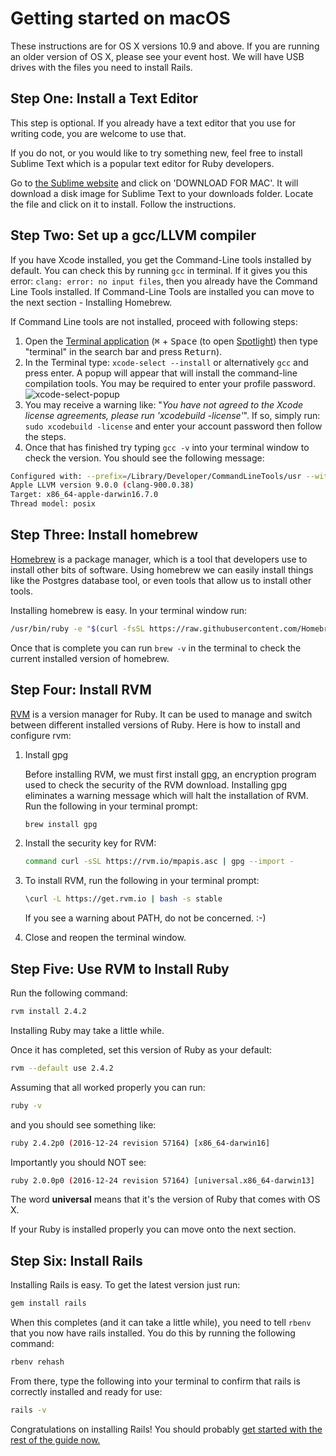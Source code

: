 # Getting started on macOS

These instructions are for OS X versions 10.9 and above. If you are running an older version of OS X, please see your event host. We will have USB drives with the files you need to install Rails.

## Step One: Install a Text Editor

This step is optional. If you already have a text editor that you use for writing code, you are welcome to use that.

If you do not, or you would like to try something new, feel free to install Sublime Text which is a popular text editor for Ruby developers.

Go to [the Sublime website](https://www.sublimetext.com/) and click on 'DOWNLOAD FOR MAC'.
It will download a disk image for Sublime Text to your downloads folder.
Locate the file and click on it to install. Follow the instructions.

## Step Two: Set up a gcc/LLVM compiler

If you have Xcode installed, you get the Command-Line tools installed by default. You can check this by running `gcc` in terminal. If it gives you this error: `clang: error: no input files`, then you already have the Command Line Tools installed. If Command-Line Tools are installed you can move to the next section - Installing Homebrew.

If Command Line tools are not installed, proceed with following steps:

1. Open the [Terminal application](https://en.wikipedia.org/wiki/Terminal_(macOS)) (<kbd>⌘</kbd> + <kbd>Space</kbd> (to open [Spotlight](https://support.apple.com/en-au/HT204014)) then type "terminal" in the search bar and press <kbd>Return</kbd>).
2. In the Terminal type: `xcode-select --install` or alternatively `gcc` and press enter. A popup will appear that will install the command-line compilation tools. You may be required to enter your profile password.
![xcode-select-popup](/images/guides/xcode-select-popup.png)
3. You may receive a warning like: "_You have not agreed to the Xcode license agreements, please run 'xcodebuild -license'_". If so, simply run: `sudo xcodebuild -license` and enter your account password then follow the steps.
4. Once that has finished try typing `gcc -v` into your terminal window to check the version. You should see the following message:

```sh
Configured with: --prefix=/Library/Developer/CommandLineTools/usr --with-gxx-include-dir=/usr/include/c++/4.2.1
Apple LLVM version 9.0.0 (clang-900.0.38)
Target: x86_64-apple-darwin16.7.0
Thread model: posix
```

## Step Three: Install homebrew

[Homebrew](http://brew.sh) is a package manager, which is a tool that developers use to install other bits of software. Using homebrew we can easily install things like the Postgres database tool, or even tools that allow us to install other tools.

Installing homebrew is easy. In your terminal window run:

```sh
/usr/bin/ruby -e "$(curl -fsSL https://raw.githubusercontent.com/Homebrew/install/master/install)"
```

Once that is complete you can run `brew -v` in the terminal to check the current installed version of homebrew.

## Step Four: Install RVM

[RVM](https://rvm.io/) is a version manager for Ruby. It can be used to manage and switch between different installed versions of Ruby. Here is how to install and configure rvm:

1. Install gpg

	Before installing RVM, we must first install [gpg](https://en.wikipedia.org/wiki/GNU_Privacy_Guard), an encryption program used to check the security of the RVM download. Installing gpg eliminates a warning message which will halt the installation of RVM. Run the following in your terminal prompt:

    ````sh
    brew install gpg
    ````

2. Install the security key for RVM:

    ````sh
    command curl -sSL https://rvm.io/mpapis.asc | gpg --import -
    ````

3. To install RVM, run the following in your terminal prompt:

    ````sh
    \curl -L https://get.rvm.io | bash -s stable
    ````

	If you see a warning about PATH, do not be concerned. :-)

4. Close and reopen the terminal window.

## Step Five: Use RVM to Install Ruby

Run the following command:

````sh
rvm install 2.4.2
````

Installing Ruby may take a little while.

Once it has completed, set this version of Ruby as your default:

```sh
rvm --default use 2.4.2
```

Assuming that all worked properly you can run:

````sh
ruby -v
````

and you should see something like:

````sh
ruby 2.4.2p0 (2016-12-24 revision 57164) [x86_64-darwin16]
````

Importantly you should NOT see:

````sh
ruby 2.0.0p0 (2016-12-24 revision 57164) [universal.x86_64-darwin13]
````

The word __universal__ means that it's the version of Ruby that comes with OS X.

If your Ruby is installed properly you can move onto the next section.

## Step Six: Install Rails

Installing Rails is easy. To get the latest version just run:

```sh
gem install rails
```

When this completes (and it can take a little while), you need to tell `rbenv` that you now have rails installed. You do this by running the following command:

```sh
rbenv rehash
```

From there, type the following into your terminal to confirm that rails is correctly installed and ready for use:

```sh
rails -v
```

Congratulations on installing Rails! You should probably [get started with the rest of the guide now.](/guides/installfest/getting_started)

